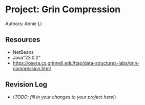 # Project: Grin Compression

Authors: Annie Li

## Resources

*   NetBeans
*   Java"23.0.2"
*   https://osera.cs.grinnell.edu/ttap/data-structures-labs/grin-compression.html

## Revision Log

*   (_TODO: fill in your changes to your project here!_)

